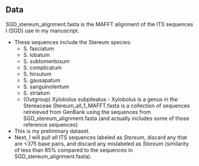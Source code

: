 ## Data
SGD_stereum_alignment.fasta is the MAFFT alignment of the ITS sequences I (SGD) use in my manuscript. 
 * These sequences include the Stereum species:
    * S. fasciatum
    * S. lobatum
    * S. subtomentosum
    * S. complicatum
    * S. hirsutum
    * S. gausapatum
    * S. sanguinolentum
    * S. striatum
    * (Outgroup) Xylobolus subpileatus - Xylobolus is a genus in the Stereaceae
Stereum_all_1_MAFFT.fasta is a collection of sequences retreieved from GenBank using the sequences from SGD_stereum_alignment.fasta (and actually includes some of those reference sequences) 
 * This is my preliminary dataset. 
 * Next, I will pull *all* ITS sequences labeled as *Stereum*, discard any that are <375 base pairs, and discard any mislabeled as *Stereum* (similarity of less than 85% compared to the sequences in SGD_stereum_alignment.fasta).
